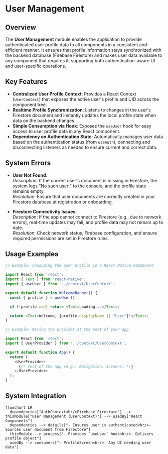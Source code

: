 # User Management

## Overview
The **User Management** module enables the application to provide authenticated user profile data to all components in a consistent and efficient manner. It ensures that profile information stays synchronized with the backend database (Firebase Firestore) and makes user data available to any component that requires it, supporting both authentication-aware UI and user-specific operations.

## Key Features
- **Centralized User Profile Context**: Provides a React Context (`UserContext`) that exposes the active user's profile and UID across the component tree.
- **Realtime Profile Synchronization**: Listens to changes in the user's Firestore document and instantly updates the local profile state when data on the backend changes.
- **Simple Consumption via Hook**: Exposes the `useUser` hook for easy access to user profile data in any React component.
- **Dependency on Authentication State**: Automatically manages user data based on the authentication status (from `useAuth`), connecting and disconnecting listeners as needed to ensure current and correct data.

## System Errors
- **User Not Found**:  
  _Description_: If the current user's document is missing in Firestore, the system logs "No such user!" to the console, and the profile state remains empty.  
  _Resolution_: Ensure that user documents are correctly created in your Firestore database at registration or onboarding.

- **Firestore Connectivity Issues**:  
  _Description_: If the app cannot connect to Firestore (e.g., due to network errors), real-time updates may fail, and profile data may not remain up to date.  
  _Resolution_: Check network status, Firebase configuration, and ensure required permissions are set in Firestore rules.

## Usage Examples

```javascript
// Example: Consuming the user profile in a React Native component

import React from 'react';
import { Text } from 'react-native';
import { useUser } from '../context/UserContext';

export default function WelcomeBanner() {
  const { profile } = useUser();

  if (!profile.uid) return <Text>Loading...</Text>;

  return <Text>Welcome, {profile.displayName || "User"}!</Text>;
}
```

```javascript
// Example: Wiring the provider at the root of your app

import React from 'react';
import { UserProvider } from '../context/UserContext';

export default function App() {
  return (
    <UserProvider>
      {/* rest of the app (e.g., Navigation, Screens) */}
    </UserProvider>
  );
}
```

## System Integration

```mermaid
flowchart LR
  dependencies["AuthContext<br/>Firebase Firestore"] --> thisModule["User Management (UserContext)"] --> usedBy["React Components"]
  dependencies --> details["- Ensures user is authenticated<br/>- Sources user document from Firestore"]
  thisModule --> process["- Provides `useUser` hook<br/>- Delivers profile object"]
  usedBy --> consumers["- ProfileScreen<br/>- Any UI needing user data"]
```

